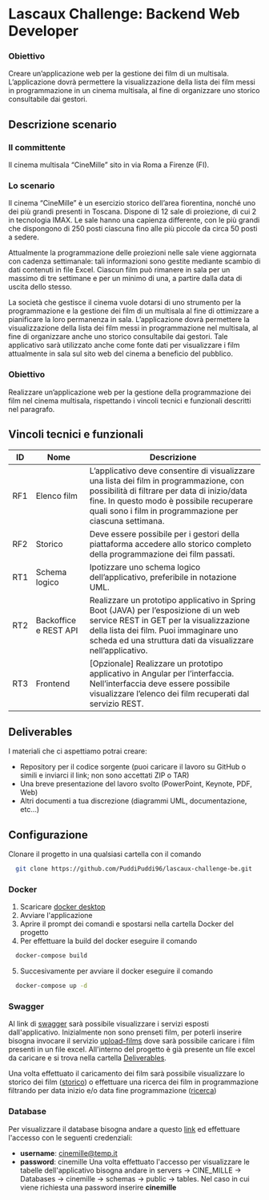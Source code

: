 # Lascaux Challenge: Backend Web Developer

### Obiettivo
Creare un’applicazione web per la gestione dei film di un multisala. L’applicazione dovrà permettere la visualizzazione della lista dei film messi in programmazione in un cinema multisala, al fine di organizzare uno storico consultabile dai gestori.

## Descrizione scenario
### Il committente
Il cinema multisala “CineMille” sito in via Roma a Firenze (FI).

### Lo scenario
Il cinema “CineMille” è un esercizio storico dell’area fiorentina, nonché uno dei più grandi presenti in Toscana. Dispone di 12 sale di proiezione, di cui 2 in tecnologia IMAX. Le sale hanno una capienza differente, con le più grandi che dispongono di 250 posti ciascuna fino alle più piccole da circa 50 posti a sedere.

Attualmente la programmazione delle proiezioni nelle sale viene aggiornata con cadenza settimanale: tali informazioni sono gestite mediante scambio di dati contenuti in file Excel. Ciascun film può rimanere in sala per un massimo di tre settimane e per un minimo di una, a partire dalla data di uscita dello stesso.

La società che gestisce il cinema vuole dotarsi di uno strumento per la programmazione e la gestione dei film di un multisala al fine di ottimizzare a pianificare la loro permanenza in sala. L’applicazione dovrà permettere la visualizzazione della lista dei film messi in programmazione nel multisala, al fine di organizzare anche uno storico consultabile dai gestori. Tale applicativo sarà utilizzato anche come fonte dati per visualizzare i film attualmente in sala sul sito web del cinema a beneficio del pubblico.

### Obiettivo
Realizzare un’applicazione web per la gestione della programmazione dei film nel cinema multisala, rispettando i vincoli tecnici e funzionali descritti nel paragrafo.

## Vincoli tecnici e funzionali
| ID | Nome | Descrizione
| --- | --- | --- |
| RF1 | Elenco film | L’applicativo deve consentire di visualizzare una lista dei film in programmazione, con possibilità di filtrare per data di inizio/data fine. In questo modo è possibile recuperare quali sono i film in programmazione per ciascuna settimana. |
| RF2 | Storico | Deve essere possibile per i gestori della piattaforma accedere allo storico completo della programmazione dei film passati. |
| RT1 | Schema logico | Ipotizzare uno schema logico dell’applicativo, preferibile in notazione UML. |
| RT2 | Backoffice e REST API | Realizzare un prototipo applicativo in Spring Boot (JAVA) per l’esposizione di un web service REST in GET per la visualizzazione della lista dei film. Puoi immaginare uno scheda ed una struttura dati da visualizzare nell’applicativo. |
| RT3 | Frontend | [Opzionale] Realizzare un prototipo applicativo in Angular per l’interfaccia. Nell’interfaccia deve essere possibile visualizzare l’elenco dei film recuperati dal servizio REST. |

## Deliverables
I materiali che ci aspettiamo potrai creare:
- Repository per il codice sorgente (puoi caricare il lavoro su GitHub o simili e inviarci il link; non sono accettati ZIP o TAR)
- Una breve presentazione del lavoro svolto (PowerPoint, Keynote, PDF, Web)
- Altri documenti a tua discrezione (diagrammi UML, documentazione, etc…)

## Configurazione
Clonare il progetto in una qualsiasi cartella con il comando

```bash
  git clone https://github.com/PuddiPuddi96/lascaux-challenge-be.git
```

### Docker
1. Scaricare [docker desktop](https://www.docker.com/products/docker-desktop/)
2. Avviare l'applicazione
3. Aprire il prompt dei comandi e spostarsi nella cartella Docker del progetto
4. Per effettuare la build del docker eseguire il comando
```bash
  docker-compose build
```
5. Succesivamente per avviare il docker eseguire il comando
```bash
  docker-compose up -d
```

### Swagger
Al link di [swagger](http://localhost:19000/cine-mille/swagger-ui/index.html) sarà possibile visualizzare i servizi esposti dall'applicativo.
Inizialmente non sono prenseti film, per poterli inserire bisogna invocare il servizio [upload-films](http://localhost:19000/cine-mille/swagger-ui/index.html#/cine-mille-controller/uploadFilmsFromExcel) dove sarà possibile caricare i film presenti in un file excel.
All'interno del progetto è già presente un file excel da caricare e si trova nella cartella [Deliverables](https://github.com/PuddiPuddi96/lascaux-challenge-be/tree/main/Deliverables).

Una volta effettuato il caricamento dei film sarà possibile visualizzare lo storico dei film ([storico](http://localhost:19000/cine-mille/swagger-ui/index.html#/cine-mille-controller/getFilmsHistory)) o effettuare una ricerca dei film in programmazione filtrando per data inizio e/o data fine programmazione ([ricerca](http://localhost:19000/cine-mille/swagger-ui/index.html#/cine-mille-controller/getFilmsByFilter)) 

### Database
Per visualizzare il database bisogna andare a questo [link](http://localhost:19002) ed effettuare l'accesso con le seguenti credenziali:
- **username**: cinemille@temp.it
- **password**: cinemille
Una volta effettuato l'accesso per visualizzare le tabelle dell'applicativo bisogna andare in servers -> CINE_MILLE -> Databases -> cinemille -> schemas -> public -> tables. Nel caso in cui viene richiesta una password inserire **cinemille**
